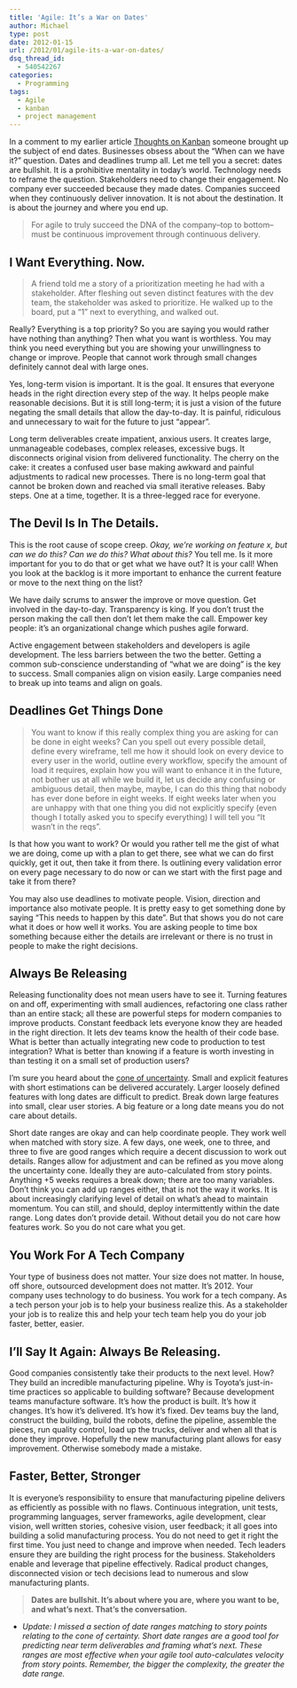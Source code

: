 ```yaml
---
title: 'Agile: It’s a War on Dates'
author: Michael
type: post
date: 2012-01-15
url: /2012/01/agile-its-a-war-on-dates/
dsq_thread_id:
  - 540542267
categories:
  - Programming
tags:
  - Agile
  - kanban
  - project management
---
```

In a comment to my earlier article [Thoughts on Kanban][1] someone brought up the subject of end dates. Businesses obsess about the &#8220;When can we have it?&#8221; question. Dates and deadlines trump all. Let me tell you a secret: dates are bullshit. It is a prohibitive mentality in today&#8217;s world. Technology needs to reframe the question. Stakeholders need to change their engagement. No company ever succeeded because they made dates. Companies succeed when they continuously deliver innovation. It is not about the destination. It is about the journey and where you end up.

> For agile to truly succeed the DNA of the company&#8211;top to bottom&#8211;must be continuous improvement through continuous delivery.

## I Want Everything. Now.

> A friend told me a story of a prioritization meeting he had with a stakeholder. After fleshing out seven distinct features with the dev team, the stakeholder was asked to prioritize. He walked up to the board, put a &#8220;1&#8221; next to everything, and walked out.

Really? Everything is a top priority? So you are saying you would rather have nothing than anything? Then what you want is worthless. You may think you need everything but you are showing your unwillingness to change or improve. People that cannot work through small changes definitely cannot deal with large ones.

Yes, long-term vision is important. It is the goal. It ensures that everyone heads in the right direction every step of the way. It helps people make reasonable decisions. But it is still long-term; it is just a vision of the future negating the small details that allow the day-to-day. It is painful, ridiculous and unnecessary to wait for the future to just &#8220;appear&#8221;.

Long term deliverables create impatient, anxious users. It creates large, unmanageable codebases, complex releases, excessive bugs. It disconnects original vision from delivered functionality. The cherry on the cake: it creates a confused user base making awkward and painful adjustments to radical new processes. There is no long-term goal that cannot be broken down and reached via small iterative releases. Baby steps. One at a time, together. It is a three-legged race for everyone.

## The Devil Is In The Details.

This is the root cause of scope creep. _Okay, we&#8217;re working on feature x, but can we do this? Can we do this? What about this?_ You tell me. Is it more important for you to do that or get what we have out? It is your call! When you look at the backlog is it more important to enhance the current feature or move to the next thing on the list?

We have daily scrums to answer the improve or move question. Get involved in the day-to-day. Transparency is king. If you don&#8217;t trust the person making the call then don&#8217;t let them make the call. Empower key people: it&#8217;s an organizational change which pushes agile forward.

Active engagement between stakeholders and developers is agile development. The less barriers between the two the better. Getting a common sub-conscience understanding of &#8220;what we are doing&#8221; is the key to success. Small companies align on vision easily. Large companies need to break up into teams and align on goals.

## Deadlines Get Things Done

> You want to know if this really complex thing you are asking for can be done in eight weeks? Can you spell out every possible detail, define every wireframe, tell me how it should look on every device to every user in the world, outline every workflow, specify the amount of load it requires, explain how you will want to enhance it in the future, not bother us at all while we build it, let us decide any confusing or ambiguous detail, then maybe, maybe, I can do this thing that nobody has ever done before in eight weeks. If eight weeks later when you are unhappy with that one thing you did not explicitly specify (even though I totally asked you to specify everything) I will tell you &#8220;It wasn&#8217;t in the reqs&#8221;.

Is that how you want to work? Or would you rather tell me the gist of what we are doing, come up with a plan to get there, see what we can do first quickly, get it out, then take it from there. Is outlining every validation error on every page necessary to do now or can we start with the first page and take it from there?

You may also use deadlines to motivate people. Vision, direction and importance also motivate people. It is pretty easy to get something done by saying &#8220;This needs to happen by this date&#8221;. But that shows you do not care what it does or how well it works. You are asking people to time box something because either the details are irrelevant or there is no trust in people to make the right decisions.

## Always Be Releasing

Releasing functionality does not mean users have to see it. Turning features on and off, experimenting with small audiences, refactoring one class rather than an entire stack; all these are powerful steps for modern companies to improve products. Constant feedback lets everyone know they are headed in the right direction. It lets dev teams know the health of their code base. What is better than actually integrating new code to production to test integration? What is better than knowing if a feature is worth investing in than testing it on a small set of production users?

I&#8217;m sure you heard about the [cone of uncertainty][2]. Small and explicit features with short estimations can be delivered accurately. Larger loosely defined features with long dates are difficult to predict. Break down large features into small, clear user stories. A big feature or a long date means you do not care about details.

Short date ranges are okay and can help coordinate people. They work well when matched with story size. A few days, one week, one to three, and three to five are good ranges which require a decent discussion to work out details. Ranges allow for adjustment and can be refined as you move along the uncertainty cone. Ideally they are auto-calculated from story points. Anything +5 weeks requires a break down; there are too many variables. Don&#8217;t think you can add up ranges either, that is not the way it works. It is about increasingly clarifying level of detail on what&#8217;s ahead to maintain momentum. You can still, and should, deploy intermittently within the date range. Long dates don&#8217;t provide detail. Without detail you do not care how features work. So you do not care what you get.

## You Work For A Tech Company

Your type of business does not matter. Your size does not matter. In house, off shore, outsourced development does not matter. It&#8217;s 2012. Your company uses technology to do business. You work for a tech company. As a tech person your job is to help your business realize this. As a stakeholder your job is to realize this and help your tech team help you do your job faster, better, easier.

## I&#8217;ll Say It Again: Always Be Releasing.

Good companies consistently take their products to the next level. How? They build an incredible manufacturing pipeline. Why is Toyota&#8217;s just-in-time practices so applicable to building software? Because development teams manufacture software. It&#8217;s how the product is built. It&#8217;s how it changes. It&#8217;s how it&#8217;s delivered. It&#8217;s how it&#8217;s fixed. Dev teams buy the land, construct the building, build the robots, define the pipeline, assemble the pieces, run quality control, load up the trucks, deliver and when all that is done they improve. Hopefully the new manufacturing plant allows for easy improvement. Otherwise somebody made a mistake.

## Faster, Better, Stronger

It is everyone&#8217;s responsibility to ensure that manufacturing pipeline delivers as efficiently as possible with no flaws. Continuous integration, unit tests, programming languages, server frameworks, agile development, clear vision, well written stories, cohesive vision, user feedback; it all goes into building a solid manufacturing process. You do not need to get it right the first time. You just need to change and improve when needed. Tech leaders ensure they are building the right process for the business. Stakeholders enable and leverage that pipeline effectively. Radical product changes, disconnected vision or tech decisions lead to numerous and slow manufacturing plants.

> **Dates are bullshit. It&#8217;s about where you are, where you want to be, and what&#8217;s next. That&#8217;s the conversation.**

  * _Update: I missed a section of date ranges matching to story points relating to the cone of certainty. Short date ranges are a good tool for predicting near term deliverables and framing what&#8217;s next. These ranges are most effective when your agile tool auto-calculates velocity from story points. Remember, the bigger the complexity, the greater the date range._

 [1]: http://wp.me/pnRto-a1
 [2]: http://en.wikipedia.org/wiki/Cone_of_Uncertainty
